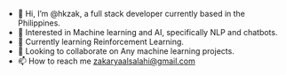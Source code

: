 - 👋 Hi, I’m @hkzak, a full stack developer currently based in the Philippines.
- 👀 Interested in Machine learning and AI, specifically NLP and chatbots.
- 🌱 Currently learning Reinforcement Learning.
- 💞️ Looking to collaborate on Any machine learning projects.
- 📫 How to reach me zakaryaalsalahi@gmail.com

<!---
hkzak/hkzak is a ✨ special ✨ repository because its `README.md` (this file) appears on your GitHub profile.
You can click the Preview link to take a look at your changes.
--->

